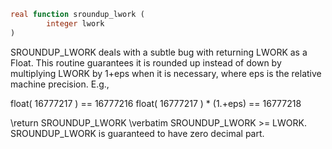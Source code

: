 ```fortran
real function sroundup_lwork (
        integer lwork
)
```

SROUNDUP_LWORK deals with a subtle bug with returning LWORK as a Float.
This routine guarantees it is rounded up instead of down by
multiplying LWORK by 1+eps when it is necessary, where eps is the relative machine precision.
E.g.,

float( 16777217            ) == 16777216
float( 16777217 ) \* (1.+eps) == 16777218

\return SROUNDUP_LWORK
\verbatim
SROUNDUP_LWORK >= LWORK.
SROUNDUP_LWORK is guaranteed to have zero decimal part.
